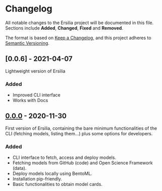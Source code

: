 # Changelog

All notable changes to the Ersilia project will be documented in this file. Sections include **Added**, **Changed**, **Fixed** and **Removed**.

The format is based on [Keep a Changelog](https://keepachangelog.com/en/1.0.0/),
and this project adheres to [Semantic Versioning](https://semver.org/spec/v2.0.0.html).

## [0.0.6] - 2021-04-07

Lightweight version of Ersilia

### Added
- Improved CLI interface
- Works with Docs

## [0.0.0] - 2020-11-30

First version of Ersilia, containing the bare minimum functionalities of the CLI (fetching models, listing them...) plus some options for developers.

### Added
- CLI interface to fetch, access and deploy models.
- Fetching models from GitHub (code) and Open Science Framework (data).
- Deploy models locally using BentoML.
- Installation pip-friendly.
- Basic functionalities to obtain model cards.

[0.0.1]: https://github.com/ersilia-os/ersilia/compare/v0.0.0...v0.0.1
[0.0.0]: https://github.com/ersilia-os/ersilia/releases/tag/v0.0.0
